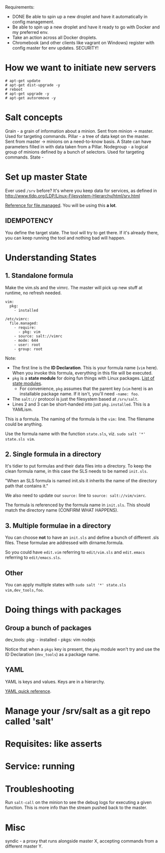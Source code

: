 Requirements:

- DONE Be able to spin up a new droplet and have it automatically in config management.
- Be able to spin up a new droplet and have it ready to go with Docker and my preferred env.
- Take an action across all Docker droplets.
- Chromebook (and other clients like vagrant on Windows) register with config master for env updates. SECURITY!

# How we want to initiate new servers

    # apt-get update
    # apt-get dist-upgrade -y
    # reboot
    # apt-get upgrade -y
    # apt-get autoremove -y

# Salt concepts

Grain - a grain of information about a minion. Sent from minion -> master. Used for targeting commands.
Pillar - a tree of data kept on the master. Sent from master -> minions on a need-to-know basis. A State can have parameters filled in with data taken from a Pillar.
Nodegroup - a logical group of minions defined by a bunch of selectors. Used for targeting commands.
State - 

# Set up master State

Ever used `/srv` before? It's where you keep data for services, as defined in http://www.tldp.org/LDP/Linux-Filesystem-Hierarchy/html/srv.html

[Reference for file.managed](http://salt.readthedocs.org/en/latest/ref/states/all/salt.states.file.html). You will be using this **a lot**.

## IDEMPOTENCY

You define the target state. The tool will try to get there. If it's already there, you can keep running the tool and nothing bad will happen.

# Understanding States

## 1. Standalone formula

Make the vim.sls and the vimrc. The master will pick up new stuff at runtime, no refresh needed.

    vim:
      pkg:
        - installed

    /etc/vimrc:
      file.managed:
        - require:
          - pkg: vim
        - source: salt://vimrc
        - mode: 644
        - user: root
        - group: root

Note:

- The first line is the **ID Declaration**. This is your formula name (`vim` here). When you invoke this formula, everything in this file will be executed.
- `pkg` is a **state module** for doing fun things with Linux packages. [List of state modules](http://docs.saltstack.com/en/latest/ref/states/all/index.html).
  - For convenience, `pkg` assumes that the parent key (`vim` here) is an installable package name. If it isn't, you'll need `-name: foo`.
- The `salt://` protocol is just the filesystem based at `/srv/salt`.
- Lines 2 and 3 can be short-handed into just `pkg.installed`. This is a YAMLism.

This is a formula. The naming of the formula is the `vim:` line. The filename could be anything.

Use the formula name with the function `state.sls`, viz. `sudo salt '*' state.sls vim`.

## 2. Single formula in a directory

It's tidier to put formulas and their data files into a directory. To keep the clean formula name, in this case the SLS needs to be named `init.sls`.

"When an SLS formula is named init.sls it inherits the name of the directory path that contains it."

We also need to update our `source:` line to `source: salt://vim/vimrc`.

The formula is referenced by the formula name in `init.sls`. This should match the directory name (CONFIRM WHAT HAPPENS).

## 3. Multiple formulae in a directory

You can choose **not** to have an `init.sls` and define a bunch of different .sls files. These formulae are addressed with dirname.formula.

So you could have `edit.vim` referring to `edit/vim.sls` and `edit.emacs` referring to `edit/emacs.sls`.

## Other

You can apply multiple states with `sudo salt '*' state.sls vim,dev_tools,foo`.

# Doing things with packages

## Group a bunch of packages

dev_tools:
  pkg:
    - installed
    - pkgs:
      vim
      nodejs

Notice that when a `pkgs` key is present, the `pkg` module won't try and use the ID Declaration (`dev_tools`) as a package name.

## YAML

YAML is keys and values. Keys are in a hierarchy.

[YAML quick reference](http://www.yaml.org/refcard.html).

# Manage your /srv/salt as a git repo called 'salt'

# Requisites: like asserts

# Service: running

# Troubleshooting

Run `salt-call` on the minion to see the debug logs for executing a given function. This is more info than the stream pushed back to the master.


# Misc

syndic - a proxy that runs alongside master X, accepting commands from a different master Y.